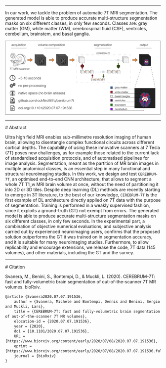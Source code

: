 <hr>
In our work, we tackle the problem of automatic 7T MRI segmentation. 
The generated model is able to produce accurate multi-structure segmentation masks on six different classes, in only few seconds.
Classes are: gray matter (GM), white matter (WM), cerebrospinal fluid (CSF), ventricles, cerebellum, brainstem, and basal ganglia.

<p align="center">
<img src="./misc/graphical_abstract.png" width="800" />  
</p>

<hr>
# Abstract

Ultra high field MRI enables sub-millimetre resolution imaging of human brain, allowing to disentangle complex functional circuits across different cortical depths.
The capability of using these innovative scanners at 7 Tesla (7T) poses new challenges, as for example those related to the current lack of standardised acquisition protocols, and of automatised pipelines for image analysis.
Segmentation, meant as the partition of MR brain images in multiple anatomical classes, is an essential step in many functional and structural neuroimaging studies.
In this work, we design and test `CEREBRUM-7T`, an optimised end-to-end CNN architecture, that allows to segment a whole 7T T1_w MRI brain volume at once, without the need of partitioning it into 2D or 3D tiles.
Despite deep learning (DL) methods are recently starting to emerge in 3T literature, to the best of our knowledge, `CEREBRUM-7T` is the first example of DL architecture directly applied on 7T data with the purpose of segmentation.
Training is performed in a weakly supervised fashion, since it exploits a ground-truth (GT) not exempt from errors. 
The generated model is able to produce accurate multi-structure segmentation masks on six different classes, in only few seconds.
In the experimental part, a combination of objective numerical evaluations, and subjective analysis 
carried out by experienced neuroimaging users, confirms that the proposed solution outperforms the GT it was trained on in segmentation accuracy, and it is suitable for many neuroimaging studies.
Furthermore, to allow replicability and encourage extensions, we release the code, 7T data (145 volumes), and other materials, including the GT and the survey.



<hr>
# Citation

Svanera, M., Benini, S., Bontempi, D., & Muckli, L. (2020). CEREBRUM-7T: fast and fully-volumetric brain segmentation of out-of-the-scanner 7T MR volumes. bioRxiv.

```
@article {Svanera2020.07.07.191536,
	author = {Svanera, Michele and Bontempi, Dennis and Benini, Sergio and Muckli, Lars},
	title = {CEREBRUM-7T: fast and fully-volumetric brain segmentation of out-of-the-scanner 7T MR volumes},
	elocation-id = {2020.07.07.191536},
	year = {2020},
	doi = {10.1101/2020.07.07.191536},
	URL = {https://www.biorxiv.org/content/early/2020/07/08/2020.07.07.191536},
	eprint = {https://www.biorxiv.org/content/early/2020/07/08/2020.07.07.191536.full.pdf},
	journal = {bioRxiv}
}
```





